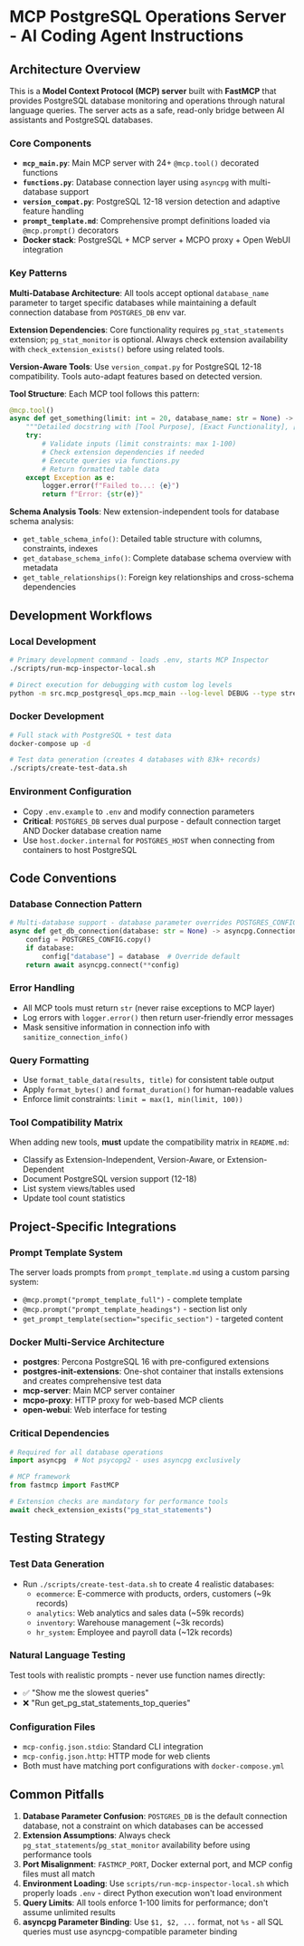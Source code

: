 # MCP PostgreSQL Operations Server - AI Coding Agent Instructions

## Architecture Overview

This is a **Model Context Protocol (MCP) server** built with **FastMCP** that provides PostgreSQL database monitoring and operations through natural language queries. The server acts as a safe, read-only bridge between AI assistants and PostgreSQL databases.

### Core Components
- **`mcp_main.py`**: Main MCP server with 24+ `@mcp.tool()` decorated functions
- **`functions.py`**: Database connection layer using `asyncpg` with multi-database support
- **`version_compat.py`**: PostgreSQL 12-18 version detection and adaptive feature handling
- **`prompt_template.md`**: Comprehensive prompt definitions loaded via `@mcp.prompt()` decorators
- **Docker stack**: PostgreSQL + MCP server + MCPO proxy + Open WebUI integration

### Key Patterns

**Multi-Database Architecture**: All tools accept optional `database_name` parameter to target specific databases while maintaining a default connection database from `POSTGRES_DB` env var.

**Extension Dependencies**: Core functionality requires `pg_stat_statements` extension; `pg_stat_monitor` is optional. Always check extension availability with `check_extension_exists()` before using related tools.

**Version-Aware Tools**: Use `version_compat.py` for PostgreSQL 12-18 compatibility. Tools auto-adapt features based on detected version.

**Tool Structure**: Each MCP tool follows this pattern:
```python
@mcp.tool()
async def get_something(limit: int = 20, database_name: str = None) -> str:
    """Detailed docstring with [Tool Purpose], [Exact Functionality], [Required Use Cases], [Strictly Prohibited Use Cases]"""
    try:
        # Validate inputs (limit constraints: max 1-100)
        # Check extension dependencies if needed
        # Execute queries via functions.py
        # Return formatted table data
    except Exception as e:
        logger.error(f"Failed to...: {e}")
        return f"Error: {str(e)}"
```

**Schema Analysis Tools**: New extension-independent tools for database schema analysis:
- `get_table_schema_info()`: Detailed table structure with columns, constraints, indexes
- `get_database_schema_info()`: Complete database schema overview with metadata
- `get_table_relationships()`: Foreign key relationships and cross-schema dependencies

## Development Workflows

### Local Development
```bash
# Primary development command - loads .env, starts MCP Inspector
./scripts/run-mcp-inspector-local.sh

# Direct execution for debugging with custom log levels
python -m src.mcp_postgresql_ops.mcp_main --log-level DEBUG --type streamable-http
```

### Docker Development
```bash
# Full stack with PostgreSQL + test data
docker-compose up -d

# Test data generation (creates 4 databases with 83k+ records)
./scripts/create-test-data.sh
```

### Environment Configuration
- Copy `.env.example` to `.env` and modify connection parameters
- **Critical**: `POSTGRES_DB` serves dual purpose - default connection target AND Docker database creation name
- Use `host.docker.internal` for `POSTGRES_HOST` when connecting from containers to host PostgreSQL

## Code Conventions

### Database Connection Pattern
```python
# Multi-database support - database parameter overrides POSTGRES_CONFIG default
async def get_db_connection(database: str = None) -> asyncpg.Connection:
    config = POSTGRES_CONFIG.copy()
    if database:
        config["database"] = database  # Override default
    return await asyncpg.connect(**config)
```

### Error Handling
- All MCP tools must return `str` (never raise exceptions to MCP layer)
- Log errors with `logger.error()` then return user-friendly error messages
- Mask sensitive information in connection info with `sanitize_connection_info()`

### Query Formatting
- Use `format_table_data(results, title)` for consistent table output
- Apply `format_bytes()` and `format_duration()` for human-readable values
- Enforce limit constraints: `limit = max(1, min(limit, 100))`

### Tool Compatibility Matrix
When adding new tools, **must** update the compatibility matrix in `README.md`:
- Classify as Extension-Independent, Version-Aware, or Extension-Dependent
- Document PostgreSQL version support (12-18)
- List system views/tables used
- Update tool count statistics

## Project-Specific Integrations

### Prompt Template System
The server loads prompts from `prompt_template.md` using a custom parsing system:
- `@mcp.prompt("prompt_template_full")` - complete template
- `@mcp.prompt("prompt_template_headings")` - section list only
- `get_prompt_template(section="specific_section")` - targeted content

### Docker Multi-Service Architecture
- **postgres**: Percona PostgreSQL 16 with pre-configured extensions
- **postgres-init-extensions**: One-shot container that installs extensions and creates comprehensive test data
- **mcp-server**: Main MCP server container
- **mcpo-proxy**: HTTP proxy for web-based MCP clients
- **open-webui**: Web interface for testing

### Critical Dependencies
```python
# Required for all database operations
import asyncpg  # Not psycopg2 - uses asyncpg exclusively

# MCP framework
from fastmcp import FastMCP

# Extension checks are mandatory for performance tools
await check_extension_exists("pg_stat_statements")
```

## Testing Strategy

### Test Data Generation
- Run `./scripts/create-test-data.sh` to create 4 realistic databases:
  - `ecommerce`: E-commerce with products, orders, customers (~9k records)
  - `analytics`: Web analytics and sales data (~59k records) 
  - `inventory`: Warehouse management (~3k records)
  - `hr_system`: Employee and payroll data (~12k records)

### Natural Language Testing
Test tools with realistic prompts - never use function names directly:
- ✅ "Show me the slowest queries"
- ❌ "Run get_pg_stat_statements_top_queries"

### Configuration Files
- `mcp-config.json.stdio`: Standard CLI integration
- `mcp-config.json.http`: HTTP mode for web clients
- Both must have matching port configurations with `docker-compose.yml`

## Common Pitfalls

1. **Database Parameter Confusion**: `POSTGRES_DB` is the default connection database, not a constraint on which databases can be accessed
2. **Extension Assumptions**: Always check `pg_stat_statements`/`pg_stat_monitor` availability before using performance tools
3. **Port Misalignment**: `FASTMCP_PORT`, Docker external port, and MCP config files must all match
4. **Environment Loading**: Use `scripts/run-mcp-inspector-local.sh` which properly loads `.env` - direct Python execution won't load environment
5. **Query Limits**: All tools enforce 1-100 limits for performance; don't assume unlimited results
6. **asyncpg Parameter Binding**: Use `$1, $2, ...` format, not `%s` - all SQL queries must use asyncpg-compatible parameter binding
